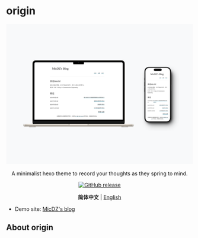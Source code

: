 # origin

<p align="center">
  <img src="./401shots_so.png" />
</p>
<p align="center">
	 A minimalist hexo theme to record your thoughts as they spring to mind.
</p>
<p align="center">
	<a href="https://github.com/MicDZ/hexo-theme-origin/releases/latest"><img src="https://img.shields.io/github/v/release/MicDZ/hexo-theme-origin?logo=github" alt="GitHub release" /></a>
</p>

<p align="center">
  <strong>简体中文</strong> | <a href="https://github.com/MicDZ/hexo-theme-origin/blob/main/README.en.md">English</a>
</p>



- Demo site: [MicDZ's blog](https://www.micdz.cn)


## About origin